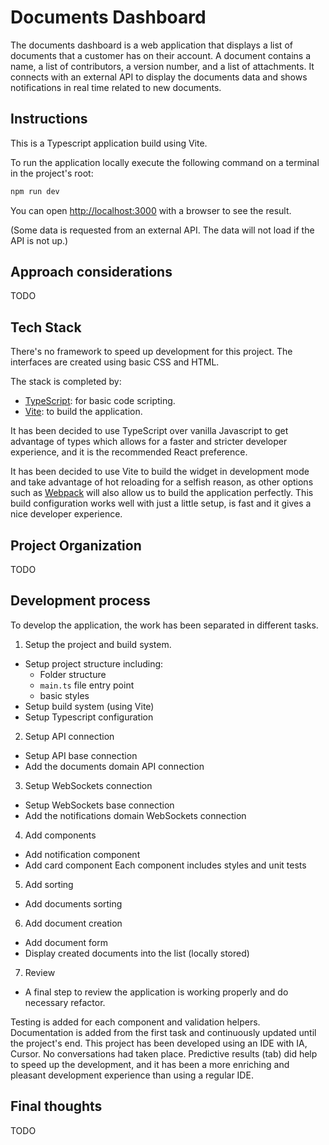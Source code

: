 # Documents Dashboard 

The documents dashboard is a web application that displays a list of documents that a customer has on their account.
A document contains a name, a list of contributors, a version number, and a list of attachments. It connects with an external API to display the documents data and shows notifications in real time related to new documents.

## Instructions

This is a Typescript application build using Vite.

To run the application locally execute the following command on a terminal in the project's root:

```bash
npm run dev
```

You can open [http://localhost:3000](http://localhost:3000) with a browser to see the result.

(Some data is requested from an external API. The data will not load if the API is not up.)


## Approach considerations

TODO


## Tech Stack

There's no framework to speed up development for this project. The interfaces are created using basic CSS and HTML.

The stack is completed by:
- [TypeScript](https://www.typescriptlang.org/): for basic code scripting.
- [Vite](https://vite.dev/): to build the application.

It has been decided to use TypeScript over vanilla Javascript to get advantage of types which allows for a faster and stricter developer experience, and it is the recommended React preference.

It has been decided to use Vite to build the widget in development mode and take advantage of hot reloading for a selfish reason, as other options such as [Webpack](https://webpack.js.org/) will also allow us to build the application perfectly. This build configuration works well with just a little setup, is fast and it gives a nice developer experience.


## Project Organization

TODO


## Development process

To develop the application, the work has been separated in different tasks.

1. Setup the project and build system.
  - Setup project structure including:
    - Folder structure
    - `main.ts` file entry point
    - basic styles
  - Setup build system (using Vite)
  - Setup Typescript configuration

2. Setup API connection
  - Setup API base connection
  - Add the documents domain API connection

3. Setup WebSockets connection
  - Setup WebSockets base connection
  - Add the notifications domain WebSockets connection

4. Add components
  - Add notification component
  - Add card component
  Each component includes styles and unit tests

5. Add sorting
  - Add documents sorting

6. Add document creation
  - Add document form
  - Display created documents into the list (locally stored)

7. Review
  - A final step to review the application is working properly and do necessary refactor. 

Testing is added for each component and validation helpers.
Documentation is added from the first task and continuously updated until the project's end.
This project has been developed using an IDE with IA, Cursor. No conversations had taken place. Predictive results (tab) did help to speed up the development, and it has been a more enriching and pleasant development experience than using a regular IDE.

## Final thoughts

TODO
